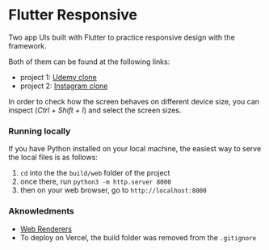# Flutter Responsive

Two app UIs built with Flutter to practice responsive design with the framework.

Both of them can be found at the following links:
- project 1: [Udemy clone](https://flutter-responsive-udemy-clone.vercel.app/)
- project 2: [Instagram clone](https://flutter-responsive-instagram-clone.vercel.app/)

In order to check how the screen behaves on different device size, you can inspect (_Ctrl + Shift + I_) and
select the screen sizes.

### Running locally 

If you have Python installed on your local machine, the easiest way to serve the local files is as follows:

1. `cd` into the the `build/web` folder of the project
2. once there, run `python3 -m http.server 8000`
3. then on your web browser, go to `http://localhost:8000` 

### Aknowledments

- [Web Renderers](https://flutter.dev/docs/development/tools/web-renderers)
- To deploy on Vercel, the build folder was removed from the `.gitignore`